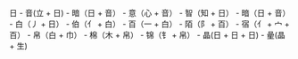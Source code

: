 日
    - 音(立 + 日)
        - 暗（日 + 音）
        - 意（心 + 音）
    - 智（知 + 日）
    - 暗（日 + 音）
    - 白（丿 + 日）
        - 伯（亻 + 白）
        - 百（一 + 白）
            - 陌（阝 + 百）
            - 宿（亻 + 宀 + 百） 
        - 帛（白 + 巾）
            - 棉（木 + 帛）
            - 锦（钅 + 帛）
    - 晶(日 + 日 + 日)
        - 曐(晶 + 生)